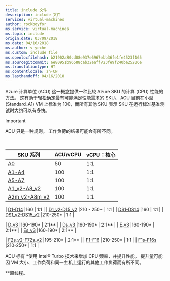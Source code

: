 ```yaml
---
title: include 文件
description: include 文件
services: virtual-machines
author: rockboyfor
ms.service: virtual-machines
ms.topic: include
origin.date: 03/09/2018
ms.date: 04/16/2018
ms.author: v-yeche
ms.custom: include file
ms.openlocfilehash: b21902a80cd08e937e6967ebb36fe1fe4523f165
ms.sourcegitcommit: 6e80951b96588cab32eaff723fe9f240ba25206e
ms.translationtype: HT
ms.contentlocale: zh-CN
ms.lasthandoff: 04/16/2018
---
```

<!-- Pending on Dv3 and Ev3 series on Lanch-->
Azure 计算单位 (ACU) 这一概念提供一种比较 Azure SKU 的计算 (CPU) 性能的方法。 这有助于轻松确定最有可能满足性能需求的 SKU。  ACU 目前在小型 (Standard_A1) VM 上标准为 100，而所有其他 SKU 表示 SKU 在运行标准基准测试时大约可以有多快。 

> [!IMPORTANT]
> ACU 只是一种规则。  工作负荷的结果可能会有所不同。 
> 
> 

<br>

| SKU 系列 | ACU\vCPU | vCPU：核心 |
| --- | --- |---|
| [A0](../articles/virtual-machines/windows/sizes-general.md) |50 | 1:1 |
| [A1-A4](../articles/virtual-machines/windows/sizes-general.md) |100 | 1:1 |
| [A5-A7](../articles/virtual-machines/windows/sizes-general.md) |100 | 1:1 |
| [A1_v2-A8_v2](../articles/virtual-machines/windows/sizes-general.md) |100 | 1:1 |
| [A2m_v2-A8m_v2](../articles/virtual-machines/windows/sizes-general.md) |100 | 1:1 |
<!-- Not Available  [A8-A11]  -->
| [D1-D14](../articles/virtual-machines/windows/sizes-general.md) |160 | 1:1 | | [D1_v2-D15_v2](../articles/virtual-machines/windows/sizes-general.md) |210 - 250* | 1:1 | | [DS1-DS14](../articles/virtual-machines/virtual-machines-windows-sizes-memory.md) |160 | 1:1 | | [DS1_v2-DS15_v2](../articles/virtual-machines/virtual-machines-windows-sizes-memory.md) |210-250* | 1:1 |
<!-- Pending on Dv3 and Ev3 series on Lanch-->
| [D_v3](../articles/virtual-machines/virtual-machines-windows-sizes-general.md) |160-190* | 2:1** | | [Ds_v3](../articles/virtual-machines/virtual-machines-windows-sizes-general.md) |160-190* | 2:1** | | [E_v3](../articles/virtual-machines/virtual-machines-windows-sizes-memory.md) |160-190* | 2:1** | | [Es_v3](../articles/virtual-machines/virtual-machines-windows-sizes-memory.md) |160-190* | 2:1** |
<!-- Pending on Dv3 and Ev3 series on Lanch -->
| [F2s_v2-F72s_v2](../articles/virtual-machines/windows/sizes-compute.md) |195-210* | 2:1** | | [F1-F16](../articles/virtual-machines/windows/sizes-compute.md) |210-250* | 1:1 | | [F1s-F16s](../articles/virtual-machines/windows/sizes-compute.md) |210-250* | 1:1 |

<!-- Not Available  [G1-G5]  -->
<!-- Not Available  [GS1-GS5]  -->
<!-- Not Available  [H] -->
<!-- Not Available  [L4s-L32s]  -->
<!-- Not Available  [M] -->

ACU 标有 *使用 Intel® Turbo 技术来增加 CPU 频率，并提升性能。  提升量可能因 VM 大小、工作负荷和同一主机上运行的其他工作负荷而有所不同。

**超线程。

<!--Update_Description: add Dv3 and Ev3 configuration(Pending)-->